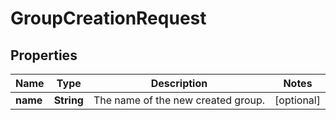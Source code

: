 
# GroupCreationRequest

## Properties
Name | Type | Description | Notes
------------ | ------------- | ------------- | -------------
**name** | **String** | The name of the new created group. |  [optional]



